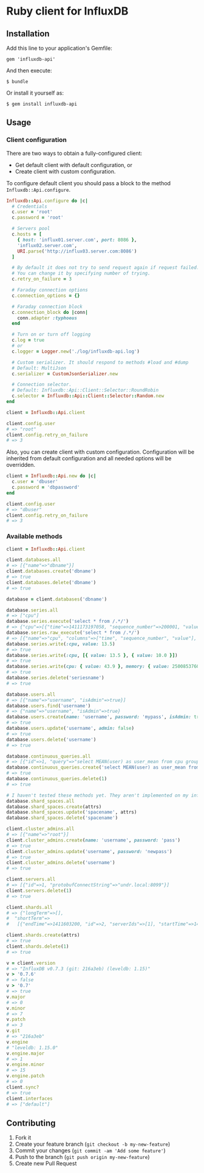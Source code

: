 # Ruby client for InfluxDB

## Installation

Add this line to your application's Gemfile:

    gem 'influxdb-api'

And then execute:

    $ bundle

Or install it yourself as:

    $ gem install influxdb-api

## Usage

### Client configuration

There are two ways to obtain a fully-configured client:

- Get default client with default configuration, or
- Create client with custom configuration.

To configure default client you should pass a block to the method `Influxdb::Api.configure`.

```ruby
Influxdb::Api.configure do |c|
  # Credentials
  c.user = 'root'
  c.password = 'root'

  # Servers pool
  c.hosts = [
    { host: 'influx01.server.com', port: 8086 },
    'influx02.server.com',
    URI.parse('http://influx03.server.com:8086')
  ]

  # By default it does not try to send request again if request failed.
  # You can change it by specifying number of trying.
  c.retry_on_failure = 3

  # Faraday connection options
  c.connection_options = {}

  # Faraday connection block
  c.connection_block do |conn|
    conn.adapter :typhoeus
  end

  # Turn on or turn off logging
  c.log = true
  # or
  c.logger = Logger.new('./log/influxdb-api.log')

  # Custom serializer. It should respond to methods #load and #dump
  # Default: MultiJson
  c.serializer = CustomJsonSerializer.new

  # Connection selector.
  # Default: Influxdb::Api::Client::Selector::RoundRobin
  c.selector = Influxdb::Api::Client::Selector::Random.new
end

client = Influxdb::Api.client

client.config.user
# => "root"
client.config.retry_on_failure
# => 3
```

Also, you can create client with custom configuration. Configuration will be inherited from default configuration and all needed options will be overridden.

```ruby
client = Influxdb::Api.new do |c|
  c.user = 'dbuser'
  c.password = 'dbpassword'
end

client.config.user
# => "dbuser"
client.config.retry_on_failure
# => 3
```

### Available methods

```ruby
client = Influxdb::Api.client

client.databases.all
# => [{"name"=>"dbname"}]
client.databases.create('dbname')
# => true
client.databases.delete('dbname')
# => true

database = client.databases('dbname')

database.series.all
# => ["cpu"]
database.series.execute('select * from /.*/')
# => {"cpu"=>[{"time"=>1411173197058, "sequence_number"=>200001, "value"=>13.5}]}
database.series.raw_execute('select * from /.*/')
# => [{"name"=>"cpu", "columns"=>["time", "sequence_number", "value"], "points"=>[[1411173197058, 200001, 13.5]]}]
database.series.write(:cpu, value: 13.5)
# => true
database.series.write(:cpu, [{ value: 13.5 }, { value: 10.0 }])
# => true
database.series.write(cpu: { value: 43.9 }, memory: { value: 2500853760 })
# => true
database.series.delete('seriesname')
# => true

database.users.all
# => [{"name"=>"username", "isAdmin"=>true}]
database.users.find('username')
# => {"name"=>"username", "isAdmin"=>true}
database.users.create(name: 'username', password: 'mypass', isAdmin: true)
# => true
database.users.update('username', admin: false)
# => true
database.users.delete('username')
# => true

database.continuous_queries.all
# => [{"id"=>1, "query"=>"select MEAN(user) as user_mean from cpu group by time(1m) into cpu.1m.user_mean"}]
database.continuous_queries.create('select MEAN(user) as user_mean from cpu group by time(1m) into cpu.1m.user_mean')
# => true
database.continuous_queries.delete(1)
# => true

# I haven't tested these methods yet. They aren't implemented on my influxdb server.
database.shard_spaces.all
database.shard_spaces.create(attrs)
database.shard_spaces.update('spacename', attrs)
database.shard_spaces.delete('spacename')

client.cluster_admins.all
# => [{"name"=>"root"}]
client.cluster_admins.create(name: 'username', password: 'pass')
# => true
client.cluster_admins.update('username', password: 'newpass')
# => true
client.cluster_admins.delete('username')
# => true

client.servers.all
# => [{"id"=>1, "protobufConnectString"=>"undr.local:8099"}]
client.servers.delete(1)
# => true

client.shards.all
# => {"longTerm"=>[],
#  "shortTerm"=>
#   [{"endTime"=>1411603200, "id"=>2, "serverIds"=>[1], "startTime"=>1410998400}, {"endTime"=>1410998400, "id"=>1, "serverIds"=>[1], "startTime"=>1410393600}]}

client.shards.create(attrs)
# => true
client.shards.delete(1)
# => true

v = client.version
# => "InfluxDB v0.7.3 (git: 216a3eb) (leveldb: 1.15)"
v > '0.7.6'
# => false
v > '0.7'
# => true
v.major
# => 0
v.minor
# => 7
v.patch
# => 3
v.git
# => "216a3eb"
v.engine
# "leveldb: 1.15.0"
v.engine.major
# => 1
v.engine.minor
# => 15
v.engine.patch
# => 0
client.sync?
# => true
client.interfaces
# => ["default"]
```

## Contributing

1. Fork it
2. Create your feature branch (`git checkout -b my-new-feature`)
3. Commit your changes (`git commit -am 'Add some feature'`)
4. Push to the branch (`git push origin my-new-feature`)
5. Create new Pull Request
